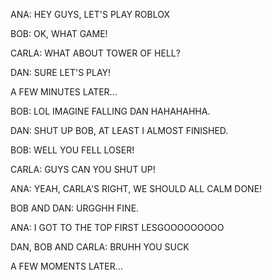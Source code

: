 ANA: HEY GUYS, LET'S PLAY ROBLOX

BOB: OK, WHAT GAME!

CARLA: WHAT ABOUT TOWER OF HELL?

DAN: SURE LET'S PLAY!

A FEW MINUTES LATER...

BOB: LOL IMAGINE FALLING DAN HAHAHAHHA.

DAN: SHUT UP BOB, AT LEAST I ALMOST FINISHED.

BOB: WELL YOU FELL LOSER!

CARLA: GUYS CAN YOU SHUT UP!

ANA: YEAH, CARLA'S RIGHT, WE SHOULD ALL CALM DONE!

BOB AND DAN: URGGHH FINE.

ANA: I GOT TO THE TOP FIRST LESGOOOOOOOOO

DAN, BOB AND CARLA: BRUHH YOU SUCK

A FEW MOMENTS LATER...


